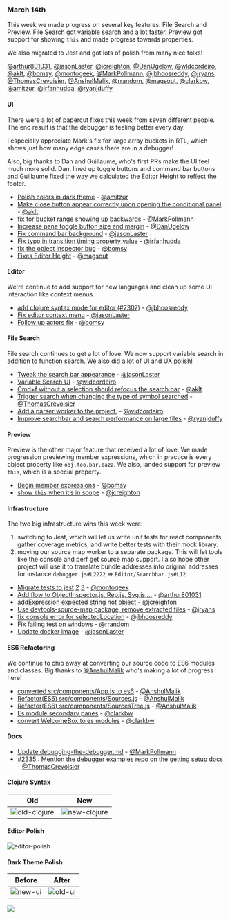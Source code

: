 ### March 14th

This week we made progress on several key features: File Search and Preview.
File Search got variable search and a lot faster. Preview got support for showing `this` and made progress towards properties.

We also migrated to Jest and got lots of polish from many nice folks!

[@arthur801031], [@jasonLaster], [@jcreighton], [@DanUgelow], [@wldcordeiro], [@aklt], [@bomsy], [@montogeek], [@MarkPollmann], [@jbhoosreddy], [@jryans], [@ThomasCrevoisier], [@AnshulMalik], [@rrandom], [@magsout], [@clarkbw], [@amitzur], [@irfanhudda], [@ryanjduffy]

#### UI

There were a lot of papercut fixes this week from seven different people.
The end result is that the debugger is feeling better every day.

I especially appreciate Mark's fix for large array buckets in RTL, which shows just how many edge cases there are in a debugger!

Also, big thanks to Dan and Guillaume, who's first PRs make the UI feel much more solid. Dan, lined up toggle buttons and command bar buttons and Guillaume fixed the way we calculated the Editor Height to reflect the footer.

* [Polish colors in dark theme][pr-35] - [@amitzur]
* [Make close button appear correctly upon opening the conditional panel][pr-8] - [@aklt]
* [fix for bucket range showing up backwards][pr-17] - [@MarkPollmann]
* [Increase pane toggle button size and margin][pr-3] - [@DanUgelow]
* [Fix command bar background][pr-6] - [@jasonLaster]
* [Fix typo in transition timing property value][pr-37] - [@irfanhudda]
* [fix the object inspector bug][pr-19] - [@bomsy]
* [Fixes Editor Height][pr-28] - [@magsout]


#### Editor

We're continue to add support for new languages and clean up some UI interaction like context menus.

* [add clojure syntax mode for editor (#2307)][pr-14] - [@jbhoosreddy]
* [Fix editor context menu][pr-15] - [@jasonLaster]
* [Follow up actors fix][pr-16] - [@bomsy]


#### File Search

File search continues to get a lot of love. We now support variable search in addition
to function search. We also did a lot of UI and UX polish!

* [Tweak the search bar appearance][pr-7] - [@jasonLaster]
* [Variable Search UI][pr-4] - [@wldcordeiro]
* [Cmd+f without a selection should refocus the search bar][pr-10] - [@aklt]
* [Trigger search when changing the type of symbol searched][pr-22] - [@ThomasCrevoisier]
* [Add a parser worker to the project.][pr-27] - [@wldcordeiro]
* [Improve searchbar and search performance on large files][pr-38] - [@ryanjduffy]

#### Preview

Preview is the other major feature that received a lot of love. We made progression previewing member expressions, which in practice is every object property like `obj.foo.bar.bazz`. We also, landed support for preview `this`, which is a special property.

* [Begin member expressions][pr-9] - [@bomsy]
* [show `this` when it’s in scope][pr-18] - [@jcreighton]


#### Infrastructure

The two big infrastructure wins this week were:

1. switching to Jest, which will let us write unit tests for react components, gather coverage metrics, and write better tests with their mock library.
2. moving our source map worker to a separate package. This will let tools like the console and perf get source map support. I also hope other project will use it to translate bundle addresses into original addresses for instance `debugger.js#L2222` => `Editor/Searchbar.js#L12`

* [Migrate tests to jest][pr-11] [2][pr-30] [3][pr-20] - [@montogeek]
* [Add flow to ObjectInspector.js, Rep.js, Svg.js,...][pr-0] - [@arthur801031]
* [addExpression expected string not object][pr-2] - [@jcreighton]
* [Use devtools-source-map package, remove extracted files][pr-21] - [@jryans]
* [fix console error for selectedLocation][pr-24] - [@jbhoosreddy]
* [Fix failing test on windows][pr-25] - [@rrandom]
* [Update docker image][pr-29] - [@jasonLaster]

#### ES6 Refactoring

We continue to chip away at converting our source code to ES6 modules and classes. Big thanks to [@AnshulMalik] who's making a lot of progress here!

* [converted src/components/App.js to es6][pr-23] - [@AnshulMalik]
* [Refactor(ES6) src/components/Sources.js][pr-26] - [@AnshulMalik]
* [Refactor(ES6) src/components/SourcesTree.js][pr-31] - [@AnshulMalik]
* [Es module secondary panes][pr-32] - [@clarkbw]
* [convert WelcomeBox to es modules][pr-34] - [@clarkbw]

#### Docs

* [Update debugging-the-debugger.md][pr-13] - [@MarkPollmann]
* [#2335 : Mention the debugger examples repo on the getting setup docs][pr-33] - [@ThomasCrevoisier]


#### Clojure Syntax

|Old | New|
|-----|-----|
|![old-clojure]|![new-clojure]|

#### Editor Polish

![editor-polish]

#### Dark Theme Polish

|Before|After|
|---|--|
|![new-ui]|![old-ui]|

![](http://g.recordit.co/13KfTeqCFK.gif)


[old-clojure]:https://cloud.githubusercontent.com/assets/2481105/23819572/0d5333a2-05d6-11e7-8ba9-0ba5cdb89a3e.png
[new-clojure]:https://cloud.githubusercontent.com/assets/2481105/23818604/b623f2ca-05ca-11e7-8d99-12ad2f15a020.png

[old-ui]:https://cloud.githubusercontent.com/assets/254562/23834846/7995e376-0733-11e7-8172-9fc834147eb8.png
[new-ui]:https://cloud.githubusercontent.com/assets/254562/23834847/799a1982-0733-11e7-966f-99c64c66751f.png

[editor-polish]:https://cloud.githubusercontent.com/assets/254562/23680633/f0ad3ef6-0359-11e7-9241-96ff93ab079f.png

[pr-0]:https://github.com/firefox-devtools/debugger.html/pull/2295
[pr-1]:https://github.com/firefox-devtools/debugger.html/pull/2298
[pr-2]:https://github.com/firefox-devtools/debugger.html/pull/2303
[pr-3]:https://github.com/firefox-devtools/debugger.html/pull/2301
[pr-4]:https://github.com/firefox-devtools/debugger.html/pull/2251
[pr-5]:https://github.com/firefox-devtools/debugger.html/pull/2311
[pr-6]:https://github.com/firefox-devtools/debugger.html/pull/2308
[pr-7]:https://github.com/firefox-devtools/debugger.html/pull/2288
[pr-8]:https://github.com/firefox-devtools/debugger.html/pull/2314
[pr-9]:https://github.com/firefox-devtools/debugger.html/pull/2297
[pr-10]:https://github.com/firefox-devtools/debugger.html/pull/2247
[pr-11]:https://github.com/firefox-devtools/debugger.html/pull/2315
[pr-12]:https://github.com/firefox-devtools/debugger.html/pull/2322
[pr-13]:https://github.com/firefox-devtools/debugger.html/pull/2330
[pr-14]:https://github.com/firefox-devtools/debugger.html/pull/2313
[pr-15]:https://github.com/firefox-devtools/debugger.html/pull/2325
[pr-16]:https://github.com/firefox-devtools/debugger.html/pull/2338
[pr-17]:https://github.com/firefox-devtools/debugger.html/pull/2328
[pr-18]:https://github.com/firefox-devtools/debugger.html/pull/2340
[pr-19]:https://github.com/firefox-devtools/debugger.html/pull/2337
[pr-20]:https://github.com/firefox-devtools/debugger.html/pull/2320
[pr-21]:https://github.com/firefox-devtools/debugger.html/pull/2329
[pr-22]:https://github.com/firefox-devtools/debugger.html/pull/2346
[pr-23]:https://github.com/firefox-devtools/debugger.html/pull/2342
[pr-24]:https://github.com/firefox-devtools/debugger.html/pull/2334
[pr-25]:https://github.com/firefox-devtools/debugger.html/pull/2343
[pr-26]:https://github.com/firefox-devtools/debugger.html/pull/2345
[pr-27]:https://github.com/firefox-devtools/debugger.html/pull/2312
[pr-28]:https://github.com/firefox-devtools/debugger.html/pull/2331
[pr-29]:https://github.com/firefox-devtools/debugger.html/pull/2361
[pr-30]:https://github.com/firefox-devtools/debugger.html/pull/2354
[pr-31]:https://github.com/firefox-devtools/debugger.html/pull/2353
[pr-32]:https://github.com/firefox-devtools/debugger.html/pull/2352
[pr-33]:https://github.com/firefox-devtools/debugger.html/pull/2356
[pr-34]:https://github.com/firefox-devtools/debugger.html/pull/2348
[pr-35]:https://github.com/firefox-devtools/debugger.html/pull/2344
[pr-36]:https://github.com/firefox-devtools/debugger.html/pull/2360
[pr-37]:https://github.com/firefox-devtools/debugger.html/pull/2358
[pr-38]:https://github.com/firefox-devtools/debugger.html/pull/2332
[@arthur801031]:http://github.com/arthur801031
[@jasonLaster]:http://github.com/jasonLaster
[@jcreighton]:http://github.com/jcreighton
[@DanUgelow]:http://github.com/DanUgelow
[@wldcordeiro]:http://github.com/wldcordeiro
[@aklt]:http://github.com/aklt
[@bomsy]:http://github.com/bomsy
[@montogeek]:http://github.com/montogeek
[@MarkPollmann]:http://github.com/MarkPollmann
[@jbhoosreddy]:http://github.com/jbhoosreddy
[@jryans]:http://github.com/jryans
[@ThomasCrevoisier]:http://github.com/ThomasCrevoisier
[@AnshulMalik]:http://github.com/AnshulMalik
[@rrandom]:http://github.com/rrandom
[@magsout]:http://github.com/magsout
[@clarkbw]:http://github.com/clarkbw
[@amitzur]:http://github.com/amitzur
[@irfanhudda]:http://github.com/irfanhudda
[@ryanjduffy]:http://github.com/ryanjduffy
